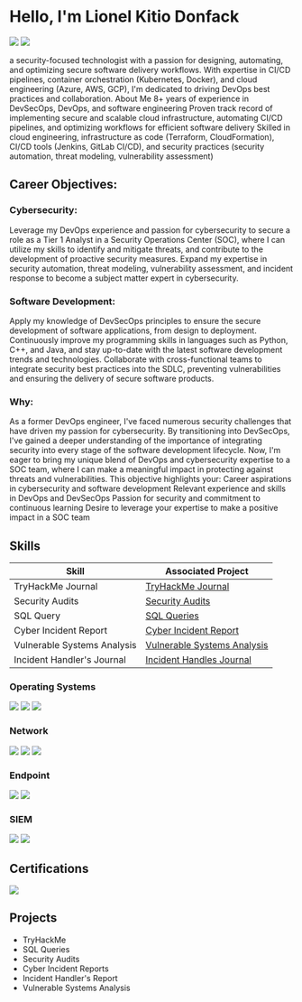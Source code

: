 # Hello, I'm Lionel Kitio Donfack
<a href="https://www.linkedin.com/in/lionel-kitio"><img src="https://img.shields.io/badge/-LinkedIn-0072b1?&style=for-the-badge&logo=linkedin&logoColor=white" /></a>
<a href="https://docs.google.com/document/d/1WJh-I3PeSuzVGn-PS0M8v7QZgFdGsVHMqzg2p0IRK1M/edit?usp=sharing"><img src="https://img.shields.io/badge/-Resume-blue" /></a>

a security-focused technologist with a passion for designing, automating, and optimizing secure software delivery workflows. With expertise in CI/CD pipelines, container orchestration (Kubernetes, Docker), and cloud engineering (Azure, AWS, GCP), I'm dedicated to driving DevOps best practices and collaboration.
About Me
8+ years of experience in DevSecOps, DevOps, and software engineering
Proven track record of implementing secure and scalable cloud infrastructure, automating CI/CD pipelines, and optimizing workflows for efficient software delivery
Skilled in cloud engineering, infrastructure as code (Terraform, CloudFormation), CI/CD tools (Jenkins, GitLab CI/CD), and security practices (security automation, threat modeling, vulnerability assessment)


## Career Objectives:
### Cybersecurity:
Leverage my DevOps experience and passion for cybersecurity to secure a role as a Tier 1 Analyst in a Security Operations Center (SOC), where I can utilize my skills to identify and mitigate threats, and contribute to the development of proactive security measures.
Expand my expertise in security automation, threat modeling, vulnerability assessment, and incident response to become a subject matter expert in cybersecurity.
### Software Development:
Apply my knowledge of DevSecOps principles to ensure the secure development of software applications, from design to deployment.
Continuously improve my programming skills in languages such as Python, C++, and Java, and stay up-to-date with the latest software development trends and technologies.
Collaborate with cross-functional teams to integrate security best practices into the SDLC, preventing vulnerabilities and ensuring the delivery of secure software products.
### Why:
As a former DevOps engineer, I've faced numerous security challenges that have driven my passion for cybersecurity. By transitioning into DevSecOps, I've gained a deeper understanding of the importance of integrating security into every stage of the software development lifecycle. Now, I'm eager to bring my unique blend of DevOps and cybersecurity expertise to a SOC team, where I can make a meaningful impact in protecting against threats and vulnerabilities.
This objective highlights your:
Career aspirations in cybersecurity and software development
Relevant experience and skills in DevOps and DevSecOps
Passion for security and commitment to continuous learning
Desire to leverage your expertise to make a positive impact in a SOC team

## Skills

| Skill                                         | Associated Project         |
|-----------------------------------------------|----------------------------|
| TryHackMe Journal          | <a href="https://github.com/lkitio/TryHackMe-Journal/blob/main/README.md">TryHackMe Journal</a>|
| Security Audits | <a href="https://github.com/lkitio/Security-Audit/blob/main/README.md">Security Audits</a>|
| SQL Query         | <a href="https://github.com/lkitio/SQL-Querys">SQL Queries</a>|
| Cyber Incident Report       | <a href="https://github.com/lkitio/Cyber-Incident-Report">Cyber Incident Report</a>|
| Vulnerable Systems Analysis                  | <a href="https://github.com/lkitio/Vulnerable-System-Analysis">Vulnerable Systems Analysis</a>|
| Incident Handler's Journal | <a href="https://github.com/lkitio/Incident_Handlers_Journal">Incident Handles Journal</a>|

### Operating Systems
<div>
    <img src="https://img.shields.io/badge/-Linux-FCC624?&style=for-the-badge&logo=Linux&logoColor=black" />
    <img src="https://img.shields.io/badge/-Windows-0078D6?&style=for-the-badge&logo=Windows&logoColor=white" />
    <img src="https://img.shields.io/badge/-macOS-000000?&style=for-the-badge&logo=Apple&logoColor=white" />
</div>

### Network
<div>
    <img src="https://img.shields.io/badge/-Wireshark-1679A7?&style=for-the-badge&logo=Wireshark&logoColor=white" />
    <img src="https://img.shields.io/badge/-Suricata-EF3B2D?&style=for-the-badge&logo=Suricata&logoColor=white" />
    <img src="https://img.shields.io/badge/-Zeek-777BB4?&style=for-the-badge&logo=Zeek&logoColor=white" />
</div>

### Endpoint
<div>
    <img src="https://img.shields.io/badge/-Microsoft_Defender_for_Endpoint-00A4EF?&style=for-the-badge&logo=Microsoft&logoColor=white" />
    <img src="https://img.shields.io/badge/-Velociraptor-4B275F?&style=for-the-badge&logo=Velociraptor&logoColor=white" />
</div>

### SIEM
<div>
    <img src="https://img.shields.io/badge/-Splunk-000000?&style=for-the-badge&logo=Splunk&logoColor=white" />
    <img src="https://img.shields.io/badge/-ArcSight-8E8E8E?&style=for-the-badge&logo=MicroFocus&logoColor=white" />
</div>

## Certifications

<div>
<img src="https://img.shields.io/badge/-Google%20Cyber%20Security%20Certificate-4285F4?&style=for-the-badge&logo=Google&logoColor=white" /> 
</div>

## Projects
- TryHackMe
- SQL Queries
- Security Audits
- Cyber Incident Reports
- Incident Handler's Report
- Vulnerable Systems Analysis
